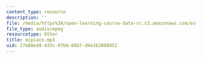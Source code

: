 ```yaml
---
content_type: resource
description: ''
file: /media/https%3A/open-learning-course-data-rc.s3.amazonaws.com/es-s41-speak-italian-with-your-mouth-full-spring-2012/27e08e48433c97b866b7d9e1b2008d52_mipiace.mp3
file_type: audio/mpeg
resourcetype: Other
title: mipiace.mp3
uid: 27e08e48-433c-97b8-66b7-d9e1b2008d52
---
```

